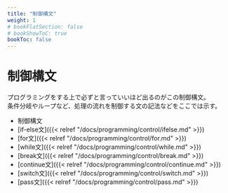 ```yaml
---
title: "制御構文"
weight: 1
# bookFlatSection: false
# bookShowToC: true
bookToc: false
---
```


# 制御構文

プログラミングをする上で必ずと言っていいほど出るのがこの制御構文。  
条件分岐やループなど、処理の流れを制御する文の記法などをここでは示す。  

- 制御構文
 - [if-else文]({{< relref "/docs/programming/control/ifelse.md" >}})
 - [for文]({{< relref "/docs/programming/control/for.md" >}})
 - [while文]({{< relref "/docs/programming/control/while.md" >}})
 - [break文]({{< relref "/docs/programming/control/break.md" >}})
 - [continue文]({{< relref "/docs/programming/control/continue.md" >}})
 - [switch文]({{< relref "/docs/programming/control/switch.md" >}})
 - [pass文]({{< relref "/docs/programming/control/pass.md" >}})
